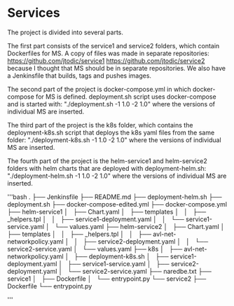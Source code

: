 # Services
The project is divided into several parts.

The first part consists of the service1 and service2 folders, which contain Dockerfiles for MS. A copy of files was made in separate repositories:
https://github.com/jtodic/service1
https://github.com/jtodic/service2
because I thought that MS should be in separate repositories. We also have a Jenkinsfile that builds, tags and pushes images.

The second part of the project is docker-compose.yml in which docker-compose for MS is defined. 
deployment.sh script uses docker-compose and is started with:
"./deployment.sh -1 1.0 -2 1.0"  where the versions of individual MS are inserted.

The third part of the project is the k8s folder, which contains the deployment-k8s.sh script that deploys the k8s yaml files from the same folder:
"./deployment-k8s.sh -1 1.0 -2 1.0"  where the versions of individual MS are inserted.

The fourth part of the project is the helm-service1 and helm-service2 folders with helm charts that are deployed with deployment-helm.sh:
"./deployment-helm.sh -1 1.0 -2 1.0"  where the versions of individual MS are inserted.

'''bash
.
├── Jenkinsfile
├── README.md
├── deployment-helm.sh
├── deployment.sh
├── docker-compose-edited.yml
├── docker-compose.yml
├── helm-service1
│   ├── Chart.yaml
│   ├── templates
│   │   ├── _helpers.tpl
│   │   ├── service1-deployment.yaml
│   │   └── service1-service.yaml
│   └── values.yaml
├── helm-service2
│   ├── Chart.yaml
│   ├── templates
│   │   ├── _helpers.tpl
│   │   ├── avl-net-networkpolicy.yaml
│   │   ├── service2-deployment.yaml
│   │   └── service2-service.yaml
│   └── values.yaml
├── k8s
│   ├── avl-net-networkpolicy.yaml
│   ├── deployment-k8s.sh
│   ├── service1-deployment.yaml
│   ├── service1-service.yaml
│   ├── service2-deployment.yaml
│   └── service2-service.yaml
├── naredbe.txt
├── service1
│   ├── Dockerfile
│   └── entrypoint.py
└── service2
    ├── Dockerfile
    └── entrypoint.py

'''
